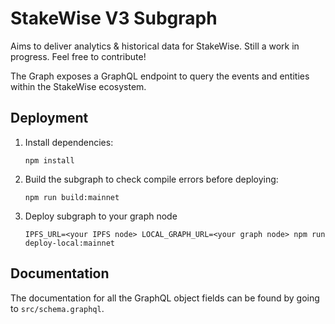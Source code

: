 # StakeWise V3 Subgraph

Aims to deliver analytics & historical data for StakeWise.
Still a work in progress. Feel free to contribute!

The Graph exposes a GraphQL endpoint to query the events
and entities within the StakeWise ecosystem.

## Deployment

1.  Install dependencies:

    ```shell script
    npm install
    ```
2.  Build the subgraph to check compile errors
    before deploying:

    ```shell script
    npm run build:mainnet
    ```

3.  Deploy subgraph to your graph node

    ```shell script
    IPFS_URL=<your IPFS node> LOCAL_GRAPH_URL=<your graph node> npm run deploy-local:mainnet
    ```

## Documentation

The documentation for all the GraphQL object fields can be
found by going to `src/schema.graphql`.
